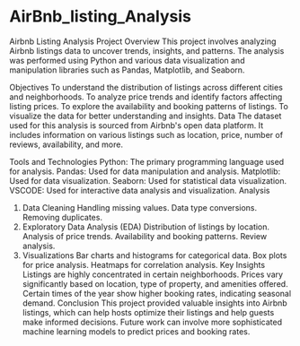 # AirBnb_listing_Analysis
Airbnb Listing Analysis
Project Overview
This project involves analyzing Airbnb listings data to uncover trends, insights, and patterns. The analysis was performed using Python and various data visualization and manipulation libraries such as Pandas, Matplotlib, and Seaborn.

Objectives
To understand the distribution of listings across different cities and neighborhoods.
To analyze price trends and identify factors affecting listing prices.
To explore the availability and booking patterns of listings.
To visualize the data for better understanding and insights.
Data
The dataset used for this analysis is sourced from Airbnb's open data platform. It includes information on various listings such as location, price, number of reviews, availability, and more.

Tools and Technologies
Python: The primary programming language used for analysis.
Pandas: Used for data manipulation and analysis.
Matplotlib: Used for data visualization.
Seaborn: Used for statistical data visualization.
VSCODE: Used for interactive data analysis and visualization.
Analysis
1. Data Cleaning
Handling missing values.
Data type conversions.
Removing duplicates.
2. Exploratory Data Analysis (EDA)
Distribution of listings by location.
Analysis of price trends.
Availability and booking patterns.
Review analysis.
3. Visualizations
Bar charts and histograms for categorical data.
Box plots for price analysis.
Heatmaps for correlation analysis.
Key Insights
Listings are highly concentrated in certain neighborhoods.
Prices vary significantly based on location, type of property, and amenities offered.
Certain times of the year show higher booking rates, indicating seasonal demand.
Conclusion
This project provided valuable insights into Airbnb listings, which can help hosts optimize their listings and help guests make informed decisions. Future work can involve more sophisticated machine learning models to predict prices and booking rates.
